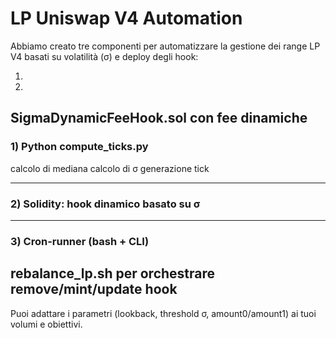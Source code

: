# LP Uniswap V4 Automation

Abbiamo creato tre componenti per automatizzare la gestione dei range LP V4 basati su volatilità (σ) e deploy degli hook:

1. 



2. 

**SigmaDynamicFeeHook.sol** con fee dinamiche
---

### 1) Python compute_ticks.py 

calcolo di mediana
calcolo di σ
generazione tick

---

### 2) Solidity: hook dinamico basato su σ

---

### 3) Cron-runner (bash + CLI)

**rebalance_lp.sh** per orchestrare remove/mint/update hook
---


Puoi adattare i parametri (lookback, threshold σ, amount0/amount1) ai tuoi volumi e obiettivi.
